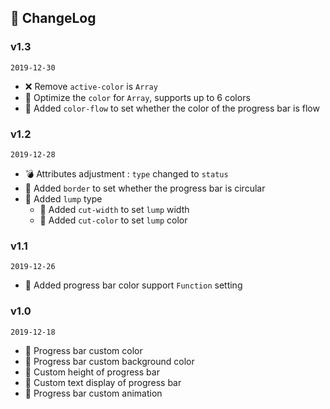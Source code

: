 ## 📒 ChangeLog
### v1.3
`2019-12-30`
- ❌ Remove `active-color` is `Array`
- 💄 Optimize the `color` for `Array`, supports up to 6 colors
- 🎉 Added `color-flow` to set whether the color of the progress bar is flow

### v1.2
`2019-12-28`
- 💣 Attributes adjustment : `type` changed to `status`
- 🎉 Added `border` to set whether the progress bar is circular
- 💖 Added `lump` type
  - 💙 Added `cut-width` to set `lump` width
  - 🧡 Added `cut-color` to set `lump` color

### v1.1
`2019-12-26`
- 🎉 Added progress bar color support `Function` setting

### v1.0
`2019-12-18`
- 🌟 Progress bar custom color
- 🌟 Progress bar custom background color
- 🌟 Custom height of progress bar
- 🌟 Custom text display of progress bar
- 🌟 Progress bar custom animation